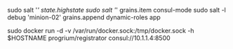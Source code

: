  
 sudo salt '*' state.highstate
 sudo salt '*' grains.item consul-mode
 sudo salt -l debug 'minion-02' grains.append dynamic-roles app

 sudo docker run -d -v /var/run/docker.sock:/tmp/docker.sock -h $HOSTNAME progrium/registrator consul://10.1.1.4:8500

